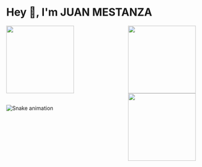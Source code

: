 <h1>Hey 👋, I'm JUAN MESTANZA</h1>
<div>
   <img  height="180em" src="https://github-readme-stats.vercel.app/api?username=juan147123&hide=issues&show_icons=true&theme=tokyonight&include_all_commits=true&count_private=true"/>
  <img align="right" height="180em" src="https://github-readme-stats.vercel.app/api/top-langs/?username=juan147123&layout=compact&langs_count=16&theme=tokyonight"/>
     <img align="right" height="180em" src="  https://github-readme-stats.vercel.app/api/top-langs/?username=JUAN147123&hide_progress=true"/>
 
</div>
<br>

![Snake animation](https://github.com/LuigiGF/LuigiGF/blob/output/github-contribution-grid-snake.svg)
